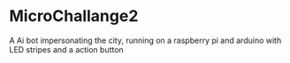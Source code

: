 # MicroChallange2
A Ai bot impersonating the city, running on a raspberry pi and arduino with LED stripes and a action button
